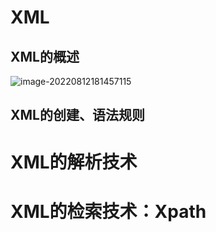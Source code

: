 # XML

## XML的概述

![image-20220812181457115](https://raw.githubusercontent.com/redyouzi/images-for-blog/main/img02/202208121814238.png)







## XML的创建、语法规则













# XML的解析技术









# XML的检索技术：Xpath



